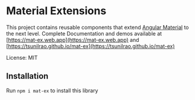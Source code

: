 # Material Extensions

This project contains reusable components that extend [Angular Material](https://material.angular.io) to the next level. Complete Documentation and demos available at [https://mat-ex.web.app](https://mat-ex.web.app) and [https://tsunilrao.github.io/mat-ex](https://tsunilrao.github.io/mat-ex)

License: MIT

## Installation

Run `npm i mat-ex` to install this library

